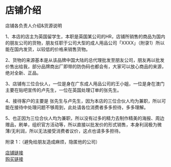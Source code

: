 店铺介绍
=

店铺各负责人介绍&货源说明

1、本店的店主为英国留学生，本职是英国某公司的HR，店铺所销售的商品为国内的朋友公司的货物，朋友任职于公司大型的成人用品公司「XXXX」（附录1）所以能在国内发货，以较低的价格来销售货物。

2、货物的来源基本是从该品牌中国大陆的总代理批发至朋友公司，朋友再以批发价售出给我，部分品牌商出厂即带的防伪码也都会有，大家可以放心商品的来源，绝对全新、正品。

3、店铺有三位合伙人，一位是身在广东成人用品公司的王小姐，一位是身在澳门主要在贴吧宣传的卢先生，一位在英国处理订单的张先生。

4、接待客户的主要是 张先生与卢先生，因为本店的三位合伙人均为兼职，所以可能在接待中处理问题不够周到，此处请各位消费者多多担待，多多理解。

5、也正因为三位合伙人均为兼职，所以没有过多的精力去制作精美的海报、周边赠品，刷单，组织官方活动等，所以直接以批发价的形式销售，本身利润极为微薄/无利润，所以无法接受消费者议价，这点也请多多担待。

附录
1：（避免给朋友造成麻烦，隐匿他的公司）



























[店铺链接](https://shop124652346.taobao.com)  
[购买链接](https://item.taobao.com/item.htm?spm=id=584929599371)  
